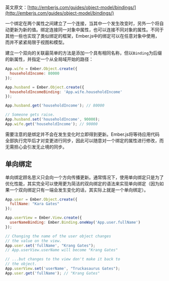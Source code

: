 英文原文：[http://emberjs.com/guides/object-model/bindings/](http://emberjs.com/guides/object-model/bindings/)

一个绑定在两个属性之间建立了一个连接，当其中一个发生改变时，另外一个将自动更新为新的值。绑定连接同一对象中属性，也可以连接不同对象的属性。不同于其他一些也实现了类似绑定的框架，Ember.js中的绑定可以在任意对象中使用，而并不紧紧局限于视图和模型。

建立一个双向的关联最简单的方法是添加一个具有相同名称，但以`Binding`为后缀的新属性，并指定一个从全局域开始的路径：

```javascript
App.wife = Ember.Object.create({
  householdIncome: 80000
});

App.husband = Ember.Object.create({
  householdIncomeBinding: 'App.wife.householdIncome'
});

App.husband.get('householdIncome'); // 80000

// Someone gets raise.
App.husband.set('householdIncome', 90000);
App.wife.get('householdIncome'); // 90000
```

需要注意的是绑定并不会在发生变化时立即得到更新。Ember.js将等待应用代码全部执行完毕后才对变更进行同步，因此可以随意对一个绑定的属性进行修改，而无需担心会引发无止境的同步。

## 单向绑定

单向绑定顾名思义只会向一个方向传播更新。通常情况下，使用单向绑定只是为了优化性能，其实完全可以使用更为简洁的双向绑定的语法来实现单向绑定（因为如果一个双向绑定只有一端会发生变化的话，其实际上就是一个单向绑定）。

```javascript
App.user = Ember.Object.create({
  fullName: "Kara Gates"
});

App.userView = Ember.View.create({
  userNameBinding: Ember.Binding.oneWay('App.user.fullName')
});

// Changing the name of the user object changes
// the value on the view.
App.user.set('fullName', "Krang Gates");
// App.userView.userName will become "Krang Gates"

// ...but changes to the view don't make it back to
// the object.
App.userView.set('userName', "Truckasaurus Gates");
App.user.get('fullName'); // "Krang Gates"
```

